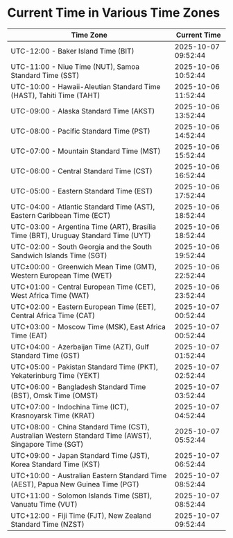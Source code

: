 # Current Time in Various Time Zones

| Time Zone | Current Time |
|-----------|--------------|
| UTC-12:00 - Baker Island Time (BIT) | 2025-10-07 09:52:44 |
| UTC-11:00 - Niue Time (NUT), Samoa Standard Time (SST) | 2025-10-06 10:52:44 |
| UTC-10:00 - Hawaii-Aleutian Standard Time (HAST), Tahiti Time (TAHT) | 2025-10-06 11:52:44 |
| UTC-09:00 - Alaska Standard Time (AKST) | 2025-10-06 13:52:44 |
| UTC-08:00 - Pacific Standard Time (PST) | 2025-10-06 14:52:44 |
| UTC-07:00 - Mountain Standard Time (MST) | 2025-10-06 15:52:44 |
| UTC-06:00 - Central Standard Time (CST) | 2025-10-06 16:52:44 |
| UTC-05:00 - Eastern Standard Time (EST) | 2025-10-06 17:52:44 |
| UTC-04:00 - Atlantic Standard Time (AST), Eastern Caribbean Time (ECT) | 2025-10-06 18:52:44 |
| UTC-03:00 - Argentina Time (ART), Brasília Time (BRT), Uruguay Standard Time (UYT) | 2025-10-06 18:52:44 |
| UTC-02:00 - South Georgia and the South Sandwich Islands Time (SGT) | 2025-10-06 19:52:44 |
| UTC±00:00 - Greenwich Mean Time (GMT), Western European Time (WET) | 2025-10-06 22:52:44 |
| UTC+01:00 - Central European Time (CET), West Africa Time (WAT) | 2025-10-06 23:52:44 |
| UTC+02:00 - Eastern European Time (EET), Central Africa Time (CAT) | 2025-10-07 00:52:44 |
| UTC+03:00 - Moscow Time (MSK), East Africa Time (EAT) | 2025-10-07 00:52:44 |
| UTC+04:00 - Azerbaijan Time (AZT), Gulf Standard Time (GST) | 2025-10-07 01:52:44 |
| UTC+05:00 - Pakistan Standard Time (PKT), Yekaterinburg Time (YEKT) | 2025-10-07 02:52:44 |
| UTC+06:00 - Bangladesh Standard Time (BST), Omsk Time (OMST) | 2025-10-07 03:52:44 |
| UTC+07:00 - Indochina Time (ICT), Krasnoyarsk Time (KRAT) | 2025-10-07 04:52:44 |
| UTC+08:00 - China Standard Time (CST), Australian Western Standard Time (AWST), Singapore Time (SGT) | 2025-10-07 05:52:44 |
| UTC+09:00 - Japan Standard Time (JST), Korea Standard Time (KST) | 2025-10-07 06:52:44 |
| UTC+10:00 - Australian Eastern Standard Time (AEST), Papua New Guinea Time (PGT) | 2025-10-07 08:52:44 |
| UTC+11:00 - Solomon Islands Time (SBT), Vanuatu Time (VUT) | 2025-10-07 08:52:44 |
| UTC+12:00 - Fiji Time (FJT), New Zealand Standard Time (NZST) | 2025-10-07 09:52:44 |
